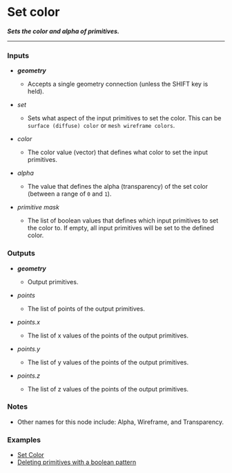 # Set color

**_Sets the color and alpha of primitives._**

---


### Inputs

* **_geometry_**

  * Accepts a single geometry connection (unless the SHIFT key is held).

* _set_

  * Sets what aspect of the input primitives to set the color. This can be `surface (diffuse) color` or `mesh wireframe colors`.

* _color_

  * The color value (vector) that defines what color to set the input primitives.

* _alpha_

  * The value that defines the alpha (transparency) of the set color (between a range of `0` and `1`).

* _primitive mask_

  * The list of boolean values that defines which input primitives to set the color to. If empty, all input primitives will be set to the defined color.


### Outputs

* **_geometry_**

  * Output primitives.

* _points_

  * The list of points of the output primitives.

* _points.x_

  * The list of x values of the points of the output primitives.

* _points.y_

  * The list of y values of the points of the output primitives.

* _points.z_

  * The list of z values of the points of the output primitives.


### Notes



* Other names for this node include: Alpha, Wireframe, and Transparency.


### Examples



* <a href="https://creator.trimble.com/graph?assetURI=whp:bc96d8e6-ac0b-4daa-92e6-587764b8d6b4&version=latest" target="_blank">Set Color</a>
* <a href="https://creator.trimble.com/?viewLayout=verticalSplit&assetURI=whp:d81bdd83-7204-4718-898b-645127deac74&version=latest" target="_blank">Deleting primitives with a boolean pattern</a>
